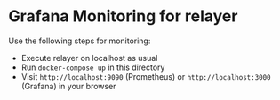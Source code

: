 Grafana Monitoring for relayer
===

Use the following steps for monitoring:

- Execute relayer on localhost as usual
- Run `docker-compose up` in this directory
- Visit `http://localhost:9090` (Prometheus) or `http://localhost:3000` (Grafana) in your browser